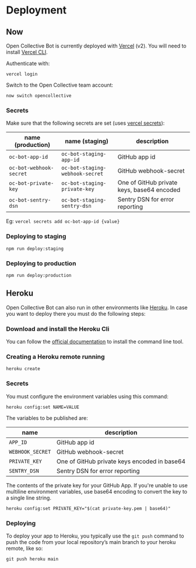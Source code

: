# Deployment

## Now

Open Collective Bot is currently deployed with [Vercel](https://vercel.com) (v2). You will need to install [Vercel CLI](https://github.com/vercel/vercel).

Authenticate with:

`vercel login`

Switch to the Open Collective team account:

`now switch opencollective`

### Secrets

Make sure that the following secrets are set (uses [vercel secrets](https://vercel.com/docs/environment-variables)):

| name (production)       | name (staging)                  | description                                |
| ----------------------- | ------------------------------- | ------------------------------------------ |
| `oc-bot-app-id`         | `oc-bot-staging-app-id`         | GitHub app id                              |
| `oc-bot-webhook-secret` | `oc-bot-staging-webhook-secret` | GitHub webhook-secret                      |
| `oc-bot-private-key`    | `oc-bot-staging-private-key`    | One of GitHub private keys, base64 encoded |
| `oc-bot-sentry-dsn`     | `oc-bot-staging-sentry-dsn`     | Sentry DSN for error reporting             |

Eg: `vercel secrets add oc-bot-app-id {value}`

### Deploying to staging

`npm run deploy:staging`

### Deploying to production

`npm run deploy:production`

## Heroku

Open Collective Bot can also run in other environments like [Heroku](https://heroku.com). In case you want to deploy there you must do the following steps:

### Download and install the Heroku Cli

You can follow the [official documentation](<(https://devcenter.heroku.com/articles/heroku-cli#download-and-install)>) to install the command line tool.

### Creating a Heroku remote running

`heroku create`

### Secrets

You must configure the environment variables using this command:

`heroku config:set NAME=VALUE`

The variables to be published are:

| name             | description                                  |
| ---------------- | -------------------------------------------- |
| `APP_ID`         | GitHub app id                                |
| `WEBHOOK_SECRET` | GitHub webhook-secret                        |
| `PRIVATE_KEY`    | One of GitHub private keys encoded in base64 |
| `SENTRY_DSN`     | Sentry DSN for error reporting               |

The contents of the private key for your GitHub App. If you're unable to use multiline environment variables, use base64 encoding to convert the key to a single line string.

`heroku config:set PRIVATE_KEY="$(cat private-key.pem | base64)"`

### Deploying

To deploy your app to Heroku, you typically use the `git push` command to push the code from your local repository’s main branch to your heroku remote, like so:

`git push heroku main`
